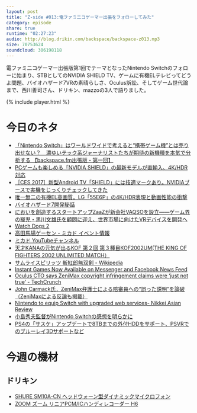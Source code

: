 ```yaml
---
layout: post
title: "Z-side #013:電ファミ二コゲーマー出張をフォローしてみた"
category: episode
share: true
runtime: "02:27:23"
audio: http://blog.drikin.com/backspace/backspace-z013.mp3
size: 70753624
soundcloud: 306198118
---
```


電ファミ二コゲーマー出張版第1回でテーマとなったNintendo Switchのフォローに始まり、STBとしてのNVIDIA SHIELD TV、ゲームに有機ELテレビってどうよ問題、バイオハザード7VRの素晴らしさ、Oculus訴訟、そしてゲーム世代論まで、西川善司さん、ドリキン、mazzoの3人で語りました。

{% include player.html %}

# 今日のネタ

* [「Nintendo Switch」はワールドワイドで考えると“携帯ゲーム機”とは売り出せない？　濃ゆいテック系ジャーナリストたちが期待の新機種を本気で分析する 【backspace.fm出張版・第一回】](http://news.denfaminicogamer.jp/backspace-fm/backspace01)
* [PCゲームも楽しめる「NVIDIA SHIELD」の最新モデルが直輸入、4K/HDR対応](http://akiba-pc.watch.impress.co.jp/docs/news/news/1042587.html)
* [［CES 2017］新型Android TV「SHIELD」には技適マークあり。NVIDIAブースで実機をじっくりチェックしてきた](http://www.4gamer.net/games/198/G019883/20170108001/)
* [唯一無二の有機EL高画質。LG「55E6P」の4K/HDR表現と動画性能の衝撃](http://av.watch.impress.co.jp/docs/series/dg/1011784.html)
* [バイオハザード7開発秘話](http://www.capcom.co.jp/recruit/project/biohazard7.html)
* [においを創造するスタートアップZaaZが新会社VAQSOを設立——ゲーム界の寵児・黒川文雄氏を顧問に迎え、世界市場に向けたVRデバイスを開発へ](http://thebridge.jp/2017/01/vaqso-launched-to-develop-scent-vr-device)
* [Watch Dogs 2](https://www.ubisoft.com/en-US/game/watch-dogs-2/)
* [高田馬場ゲーセン・ミカド イベント情報](http://mi-ka-do.net/baba/event/)
* [ミカド YouTubeチャンネル](https://www.youtube.com/channel/UCPrifqgoJmq7UgmRkZUKTJQ)
* [天才KANAの元気が出るKOF 第２回 第３種目KOF2002UM(THE KING OF FIGHTERS 2002 UNLIMITED MATCH）](https://www.youtube.com/watch?v=VBX9qGYY7p4&feature=youtu.be)
* [サムライスピリッツ 斬紅郎無双剣 - Wikipedia](https://ja.wikipedia.org/wiki/%E3%82%B5%E3%83%A0%E3%83%A9%E3%82%A4%E3%82%B9%E3%83%94%E3%83%AA%E3%83%83%E3%83%84_%E6%96%AC%E7%B4%85%E9%83%8E%E7%84%A1%E5%8F%8C%E5%89%A3)
* [Instant Games Now Available on Messenger and Facebook News Feed](https://developers.facebook.com/blog/post/2016/11/30/instant-games-closed-beta/)
* [Oculus CTO says ZeniMax copyright infringement claims were ‘just not true’ - TechCrunch](https://techcrunch.com/2017/02/02/oculus-cto-says-zenimax-copyright-infringement-claims-just-not-true/)
* [John Carmack氏，ZeniMax弁護士による陪審員への“誤った説明”を論破（ZeniMaxによる反論も掲載）](http://jp.gamesindustry.biz/article/1702/17020302/)
* [Nintendo to equip Switch with upgraded web services- Nikkei Asian Review](http://asia.nikkei.com/Business/Consumers/Nintendo-to-equip-Switch-with-upgraded-web-services)
* [小島秀夫監督がNintendo Switchの感想を明らかに](http://jp.ign.com/nintendo-switch-1/11193/news/nintendo-switch)
* [PS4の「サスケ」アップデートで8TBまでの外付HDDをサポート、PSVRでのブルーレイ3Dサポートなど](http://www.itmedia.co.jp/news/articles/1702/04/news023.html)


# 今週の機材

## ドリキン
* [SHURE  SM10A-CN ヘッドウォーン型ダイナミックマイクロフォン](http://amzn.to/1LXIGkV) 
* [ZOOM ズーム リニアPCM/ICハンディレコーダー H6](http://amzn.to/29BOo5n)
